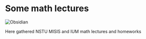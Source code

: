 # Some math lectures
![Obsidian](https://img.shields.io/badge/Obsidian-483699?style=for-the-badge&logo=Obsidian&logoColor=white)

Here gathered NSTU MISIS and IUM math lectures and homeworks
